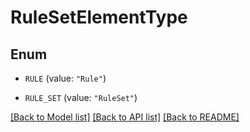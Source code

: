# RuleSetElementType

## Enum


* `RULE` (value: `"Rule"`)

* `RULE_SET` (value: `"RuleSet"`)


[[Back to Model list]](../README.md#documentation-for-models) [[Back to API list]](../README.md#documentation-for-api-endpoints) [[Back to README]](../README.md)


